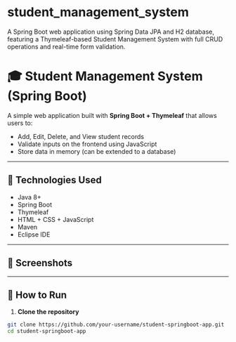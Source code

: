 # student_management_system
A Spring Boot web application using Spring Data JPA and H2 database, featuring a Thymeleaf-based Student Management System with full CRUD operations and real-time form validation.
# 🎓 Student Management System (Spring Boot)

A simple web application built with **Spring Boot + Thymeleaf** that allows users to:
- Add, Edit, Delete, and View student records
- Validate inputs on the frontend using JavaScript
- Store data in memory (can be extended to a database)

---

## 🔧 Technologies Used

- Java 8+
- Spring Boot
- Thymeleaf
- HTML + CSS + JavaScript
- Maven
- Eclipse IDE

---

## 📸 Screenshots


---

## 🚀 How to Run

1. **Clone the repository**
```bash
git clone https://github.com/your-username/student-springboot-app.git
cd student-springboot-app
